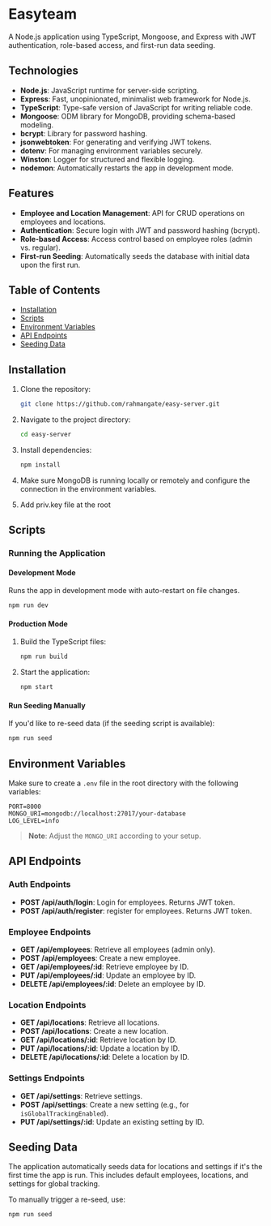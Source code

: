 
# Easyteam

A Node.js application using TypeScript, Mongoose, and Express with JWT authentication, role-based access, and first-run data seeding.

## Technologies

- **Node.js**: JavaScript runtime for server-side scripting.
- **Express**: Fast, unopinionated, minimalist web framework for Node.js.
- **TypeScript**: Type-safe version of JavaScript for writing reliable code.
- **Mongoose**: ODM library for MongoDB, providing schema-based modeling.
- **bcrypt**: Library for password hashing.
- **jsonwebtoken**: For generating and verifying JWT tokens.
- **dotenv**: For managing environment variables securely.
- **Winston**: Logger for structured and flexible logging.
- **nodemon**: Automatically restarts the app in development mode.

## Features

- **Employee and Location Management**: API for CRUD operations on employees and locations.
- **Authentication**: Secure login with JWT and password hashing (bcrypt).
- **Role-based Access**: Access control based on employee roles (admin vs. regular).
- **First-run Seeding**: Automatically seeds the database with initial data upon the first run.

## Table of Contents

- [Installation](#installation)
- [Scripts](#scripts)
- [Environment Variables](#environment-variables)
- [API Endpoints](#api-endpoints)
- [Seeding Data](#seeding-data)

## Installation

1. Clone the repository:
   ```bash
   git clone https://github.com/rahmangate/easy-server.git
   ```

2. Navigate to the project directory:
   ```bash
   cd easy-server
   ```

3. Install dependencies:
   ```bash
   npm install
   ```

4. Make sure MongoDB is running locally or remotely and configure the connection in the environment variables.

5. Add priv.key file at the root 

## Scripts

### Running the Application

#### Development Mode

Runs the app in development mode with auto-restart on file changes.

```bash
npm run dev
```

#### Production Mode

1. Build the TypeScript files:
   ```bash
   npm run build
   ```
2. Start the application:
   ```bash
   npm start
   ```

#### Run Seeding Manually

If you'd like to re-seed data (if the seeding script is available):

```bash
npm run seed
```

## Environment Variables

Make sure to create a `.env` file in the root directory with the following variables:

```plaintext
PORT=8000
MONGO_URI=mongodb://localhost:27017/your-database
LOG_LEVEL=info
```

> **Note**: Adjust the `MONGO_URI`  according to your setup.

## API Endpoints

### Auth Endpoints

- **POST /api/auth/login**: Login for employees. Returns JWT token.
- **POST /api/auth/register**: register for employees. Returns JWT token.

### Employee Endpoints

- **GET /api/employees**: Retrieve all employees (admin only).
- **POST /api/employees**: Create a new employee.
- **GET /api/employees/:id**: Retrieve employee by ID.
- **PUT /api/employees/:id**: Update an employee by ID.
- **DELETE /api/employees/:id**: Delete an employee by ID.

### Location Endpoints

- **GET /api/locations**: Retrieve all locations.
- **POST /api/locations**: Create a new location.
- **GET /api/locations/:id**: Retrieve location by ID.
- **PUT /api/locations/:id**: Update a location by ID.
- **DELETE /api/locations/:id**: Delete a location by ID.

### Settings Endpoints

- **GET /api/settings**: Retrieve settings.
- **POST /api/settings**: Create a new setting (e.g., for `isGlobalTrackingEnabled`).
- **PUT /api/settings/:id**: Update an existing setting by ID.

## Seeding Data

The application automatically seeds data for locations and settings if it's the first time the app is run. This includes default employees, locations, and settings for global tracking.

To manually trigger a re-seed, use:

```bash
npm run seed
```

